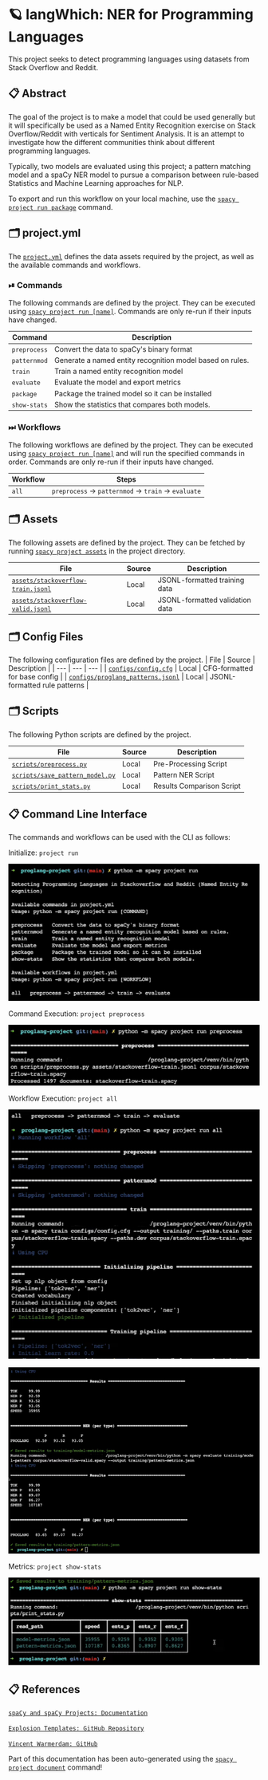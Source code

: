 # 🪐 langWhich: NER for Programming Languages

This project seeks to detect programming languages using datasets from Stack Overflow and Reddit.

## 📋 Abstract

The goal of the project is to make a model that could be used generally but it will specifically be used as a Named Entity Recognition exercise on Stack Overflow/Reddit with verticals for Sentiment Analysis. It is an attempt to investigate how the different communities think about different programming languages.

Typically, two models are evaluated using this project; a pattern matching model and a spaCy NER model to pursue a comparison between rule-based Statistics and Machine Learning approaches for NLP.

To export and run this workflow on your local machine, use the [`spacy project run package`](https://spacy.io/api/cli#package) command.


<!-- SPACY PROJECT: AUTO-GENERATED DOCS START (do not remove) -->


## 🗂 project.yml

The [`project.yml`](project.yml) defines the data assets required by the
project, as well as the available commands and workflows. 

### ⏯ Commands

The following commands are defined by the project. They
can be executed using [`spacy project run [name]`](https://spacy.io/api/cli#project-run).
Commands are only re-run if their inputs have changed.

| Command | Description |
| --- | --- |
| `preprocess` | Convert the data to spaCy's binary format |
| `patternmod` | Generate a named entity recognition model based on rules. |
| `train` | Train a named entity recognition model |
| `evaluate` | Evaluate the model and export metrics |
| `package` | Package the trained model so it can be installed |
| `show-stats` | Show the statistics that compares both models. |

### ⏭ Workflows

The following workflows are defined by the project. They
can be executed using [`spacy project run [name]`](https://spacy.io/api/cli#project-run)
and will run the specified commands in order. Commands are only re-run if their
inputs have changed.

| Workflow | Steps |
| --- | --- |
| `all` | `preprocess` &rarr; `patternmod` &rarr; `train` &rarr; `evaluate` |

## 🗂 Assets

The following assets are defined by the project. They can
be fetched by running [`spacy project assets`](https://spacy.io/api/cli#project-assets)
in the project directory.

| File | Source | Description |
| --- | --- | --- |
| [`assets/stackoverflow-train.jsonl`](assets/stackoverflow-train.jsonl) | Local | JSONL-formatted training data |
| [`assets/stackoverflow-valid.jsonl`](assets/stackoverflow-valid.jsonl) | Local | JSONL-formatted validation data |

## 🗂 Config Files

The following configuration files are defined by the project. 
| File | Source | Description |
| --- | --- | --- |
| [`configs/config.cfg`](configs/config.cfg) | Local | CFG-formatted for base config |
| [`configs/proglang_patterns.jsonl`](configs/proglang_patterns.jsonl) | Local | JSONL-formatted rule patterns |

## 🗂 Scripts

The following Python scripts are defined by the project.

| File | Source | Description |
| --- | --- | --- |
| [`scripts/preprocess.py`](scripts/preprocess.py) | Local | Pre-Processing Script |
| [`scripts/save_pattern_model.py`](scripts/save_pattern_model.py) | Local | Pattern NER Script |
| [`scripts/print_stats.py`](scripts/print_stats.py) | Local | Results Comparison Script |

## 📋 Command Line Interface

The commands and workflows can be used with the CLI as follows:

Initialize: `project run` 

![Initialization](imgs/cli-initialize.PNG)

Command Execution: `project preprocess`

![Initialization](imgs/cli-preprocess.PNG)

Workflow Execution: `project all`


![Initialization](imgs/cli-all-1.PNG)

![Initialization](imgs/cli-all-2.PNG)

Metrics: `project show-stats`

![Initialization](imgs/cli-show-stats.PNG)


## 📋 References

[`spaCy and spaCy Projects: Documentation`](https://spacy.io/usage/projects)

[`Explosion Templates: GitHub Repository`](https://github.com/explosion/projects)

[`Vincent Warmerdam: GitHub`](https://github.com/koaning)



<!-- SPACY PROJECT: AUTO-GENERATED DOCS END (do not remove) -->
Part of this documentation has been auto-generated using the [`spacy project document`](https://spacy.io/api/cli#project-document) command!
